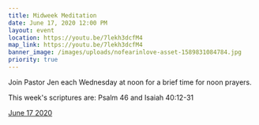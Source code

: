 ```yaml
---
title: Midweek Meditation
date: June 17, 2020 12:00 PM
layout: event
location: https://youtu.be/7lekh3dcfM4
map_link: https://youtu.be/7lekh3dcfM4
banner_image: /images/uploads/nofearinlove-asset-1589831084784.jpg
priority: true
---
```

Join Pastor Jen each Wednesday at noon for a brief time for noon prayers.

This week's scriptures are: Psalm 46 and Isaiah 40:12-31

[June 17 2020](https://youtu.be/7lekh3dcfM4)